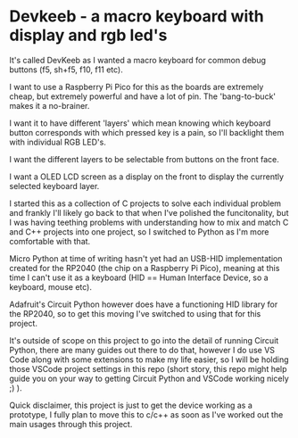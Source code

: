 # Devkeeb - a macro keyboard with display and rgb led's

It's called DevKeeb as I wanted a macro keyboard for common debug buttons (f5, sh+f5, f10, f11 etc).

I want to use a Raspberry Pi Pico for this as the boards are extremely cheap, but extremely powerful and have a lot of pin. The 'bang-to-buck' makes it a no-brainer.

I want it to have different 'layers' which mean knowing which keyboard button corresponds with which pressed key is a pain, so I'll backlight them with individual RGB LED's.

I want the different layers to be selectable from buttons on the front face.

I want a OLED LCD screen as a display on the front to display the currently selected keyboard layer.

I started this as a collection of C projects to solve each individual problem and frankly I'll likely go back to that when I've polished the funcitonality, but I was having teething problems with understanding how to mix and match C and C++ projects into one project, so I switched to Python as I'm more comfortable with that.

Micro Python at time of writing hasn't yet had an USB-HID implementation created for the RP2040 (the chip on a Raspberry Pi Pico), meaning at this time I can't use it as a keyboard (HID == Human Interface Device, so a keyboard, mouse etc).

Adafruit's Circuit Python however does have a functioning HID library for the RP2040, so to get this moving I've switched to using that for this project.

It's outside of scope on this project to go into the detail of running Circuit Python, there are many guides out there to do that, however I do use VS Code along with some extensions to make my life easier, so I will be holding those VSCode project settings in this repo (short story, this repo might help guide you on your way to getting Circuit Python and VSCode working nicely ;) ).

Quick disclaimer, this project is just to get the device working as a prototype, I fully plan to move this to c/c++ as soon as I've worked out the main usages through this project.

